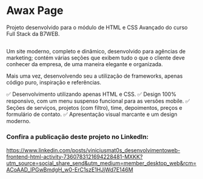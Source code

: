 # Awax Page
Projeto desenvolvido para o módulo de HTML e CSS Avançado do curso Full Stack da B7WEB.
##
Um site moderno, completo e dinâmico, desenvolvido para agências de marketing; contém várias seções que exibem tudo o que o cliente deve conhecer da empresa, de uma maneira elegante e organizada.

Mais uma vez, desenvolvendo seu a utilização de frameworks, apenas código puro, inspiração e referências.


✅ Desenvolvimento utilizando apenas HTML e CSS.
✅ Design 100% responsivo, com um menu suspenso funcional para as versões mobile.
✅ Seções de serviços, projetos (com filtro), time, depoimentos, preços e formulário de contato.
✅ Apresentação visual marcante e um design moderno.

### Confira a publicação deste projeto no LinkedIn:
https://www.linkedin.com/posts/viniciusmat0s_desenvolvimentoweb-frontend-html-activity-7360783121694228481-MXKK?utm_source=social_share_send&utm_medium=member_desktop_web&rcm=ACoAAD_IPGwBmdgH_w0-ErC1szE1HJjWd7E146M
